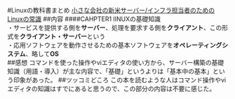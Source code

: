 #Linuxの教科書まとめ
[小さな会社の新米サーバー/インフラ担当者のためのLinuxの常識](http://www.socym.co.jp/book/942)
##内容
####CAHPTER1 lINUXの基礎知識  
・サービスを提供する側を**サーバー**、処理を要求する側を**クライアント**、この形式を**クライアント・サーバー**という  
・応用ソフトウェアを動作させるための基本ソフトウェアを**オペレーティングシステム**、略して**OS**  
##感想
コマンドを使った操作やviエディタの使い方から、サーバー構築の基礎知識（用語・導入）が主な内容で、「基礎」というよりは「基本中の基本」という印象があった。
##ツッコミどころ
この本を読むような人はコマンド操作やviエディタの知識はすでにあると思うので、この部分の内容は不要に感じた。

